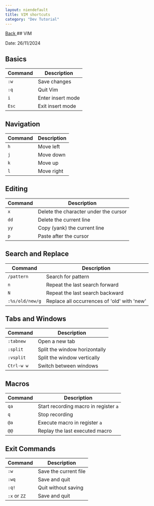 ```yaml
---
layout: niendefault
title: VIM shortcuts
category: "Dev Tutorial"
---
```

<link rel="stylesheet" href="https://cdnjs.cloudflare.com/ajax/libs/font-awesome/6.0.0-beta3/css/all.min.css">
<a href="/alt_ego.html" class="download-link">
  <i class="fa-regular fa-circle-down" style="color: #000;"></i> Back
</a>
## VIM

Date: 26/11/2024

## Basics

| Command | Description                     |
|---------|---------------------------------|
| `:w`    | Save changes                   |
| `:q`    | Quit Vim                       |
| `i`     | Enter insert mode              |
| `Esc`   | Exit insert mode               |

## Navigation

| Command | Description                    |
|---------|--------------------------------|
| `h`     | Move left                     |
| `j`     | Move down                     |
| `k`     | Move up                       |
| `l`     | Move right                    |

## Editing

| Command | Description                           |
|---------|---------------------------------------|
| `x`     | Delete the character under the cursor|
| `dd`    | Delete the current line              |
| `yy`    | Copy (yank) the current line         |
| `p`     | Paste after the cursor               |

## Search and Replace

| Command         | Description                           |
|-----------------|---------------------------------------|
| `/pattern`      | Search for pattern                   |
| `n`             | Repeat the last search forward       |
| `N`             | Repeat the last search backward      |
| `:%s/old/new/g` | Replace all occurrences of 'old' with 'new' |

## Tabs and Windows

| Command        | Description                   |
|----------------|-------------------------------|
| `:tabnew`      | Open a new tab                |
| `:split`       | Split the window horizontally |
| `:vsplit`      | Split the window vertically   |
| `Ctrl-w w`     | Switch between windows        |

## Macros

| Command  | Description                     |
|----------|---------------------------------|
| `qa`     | Start recording macro in register `a` |
| `q`      | Stop recording                  |
| `@a`     | Execute macro in register `a`   |
| `@@`     | Replay the last executed macro  |

## Exit Commands

| Command      | Description                    |
|--------------|--------------------------------|
| `:w`         | Save the current file          |
| `:wq`        | Save and quit                  |
| `:q!`        | Quit without saving            |
| `:x` or `ZZ` | Save and quit                  |

